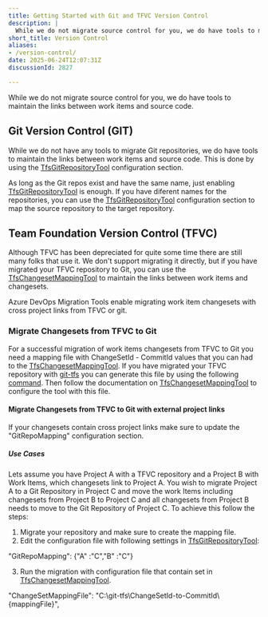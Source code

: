```yaml
---
title: Getting Started with Git and TFVC Version Control
description: |
  While we do not migrate source control for you, we do have tools to maintain the links between work items and source code.
short_title: Version Control
aliases:
- /version-control/
date: 2025-06-24T12:07:31Z
discussionId: 2827

---
```

While we do not migrate source control for you, we do have tools to maintain the links between work items and source code.

## Git Version Control (GIT)

While we do not have any tools to migrate Git repositories, we do have tools to maintain the links between work items and source code. This is done by using the [TfsGitRepositoryTool](/_reference/reference.tools.tfsgitrepositorytool.md) configuration section.

As long as the Git repos exist and have the same name, just enabling [TfsGitRepositoryTool](/_reference/reference.tools.tfsgitrepositorytool.md) is enough. If you have diferent names for the repositories, you can use the [TfsGitRepositoryTool](/_reference/reference.tools.tfsgitrepositorytool.md) configuration section to map the source repository to the target repository.

## Team Foundation Version Control (TFVC)

Although TFVC has been depreciated for quite some time there are still many folks that use it. We don't support migrating it directly, but if you have migrated your TFVC repository to Git, you can use the [TfsChangesetMappingTool](/_reference/reference.tools.tfschangesetmappingtool.md) to maintain the links between work items and changesets.

Azure DevOps Migration Tools enable migrating work item changesets with cross project links from TFVC or git.

### Migrate Changesets from TFVC to Git

For a successful migration of work items changesets from TFVC to Git you need a mapping file with ChangeSetId - CommitId values that you can had to the [TfsChangesetMappingTool](/_reference/reference.tools.tfschangesetmappingtool.md). If you
have migrated your TFVC repository with [git-tfs](https://github.com/git-tfs/git-tfs) you can generate this file by using the following
[command](https://github.com/git-tfs/git-tfs/blob/master/doc/commands/exportmap.md). Then follow the documentation on [TfsChangesetMappingTool](/_reference/reference.tools.tfschangesetmappingtool.md) to configure the tool with this file.

#### Migrate Changesets from TFVC to Git with external project links

If your changesets contain cross project links make sure to update the "GitRepoMapping" configuration section.

##### Use Cases

Lets assume you have Project A with a TFVC repository and a Project B with Work Items, which changesets link to Project A.
You wish to migrate Project A to a Git Repository in Project C and move the work Items including changesets from Project B to Project C and all
changesets from Project B needs to move to the Git Repository of Project C. To achieve this follow the steps:

1. Migrate your repository and make sure to create the mapping file.
2. Edit the configuration file with following settings in [TfsGitRepositoryTool](/_reference/reference.tools.tfsgitrepositorytool.md):

"GitRepoMapping": {"A" :"C","B" :"C"}

3. Run the migration with configuration file that contain set in [TfsChangesetMappingTool](/_reference/reference.tools.tfschangesetmappingtool.md).

"ChangeSetMappingFile": "C:\\git-tfs\\ChangeSetId-to-CommitId\\{mappingFile}",
